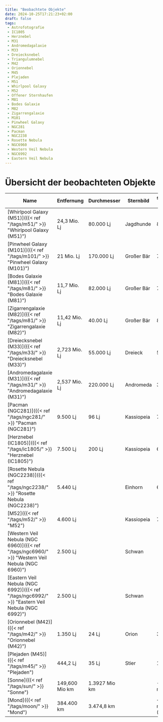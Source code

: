 ```yaml
---
title: "Beobachtete Objekte"
date: 2024-10-25T17:21:23+02:00
draft: false
tags:
 - Astrofotografie
 - IC1805
 - Herznebel
 - M31
 - Andromedagalaxie
 - M33
 - Dreiecksnebel
 - Triangulumnebel
 - M42
 - Orionnebel
 - M45
 - Plejaden
 - M51
 - Whirlpool Galaxy
 - M52
 - Offener Sternhaufen 
 - M81
 - Bodes Galaxie
 - M82
 - Zigarrengalaxie
 - M101
 - Pinwheel Galaxy
 - NGC281
 - Pacman 
 - NGC2238
 - Rosette Nebula
 - NGC6960
 - Western Veil Nebula
 - NGC6992
 - Eastern Veil Nebula
---
```


# Übersicht der beobachteten Objekte

| Name                                                                                            | Entfernung     | Durchmesser   | Sternbild  | scheinbare Helligkeit  |
|-------------------------------------------------------------------------------------------------|----------------|---------------|------------|------------------------|
| [Whirlpool Galaxy (M51)]({{< ref "/tags/m51/" >}} "Whirlpool Galaxy (M51)")                     | 24,3 Mio. Lj   | 80.000 Lj     | Jagdhunde  | 8,1 mag                |
| [Pinwheel Galaxy (M101)]({{< ref "/tags/m101/" >}} "Pinwheel Galaxy (M101)")                    | 21 Mio. Lj     | 170.000 Lj    | Großer Bär | 7,5 mag                |
| [Bodes Galaxie (M81)]({{< ref "/tags/m81/" >}} "Bodes Galaxie (M81)")                           | 11,7 Mio. Lj   | 82.000 Lj     | Großer Bär | 7,0 mag                |
| [Zigarrengalaxie (M82)]({{< ref "/tags/m81/" >}} "Zigarrengalaxie (M82)")                       | 11,42 Mio. Lj  | 40.00 Lj      | Großer Bär | 8,6 mag                |
| [Dreiecksnebel (M33)]({{< ref "/tags/m33/" >}} "Dreiecksnebel (M33)")                           | 2,723 Mio. Lj  | 55.000 Lj     | Dreieck    | 5,7 mag                |
| [Andromedagalaxie (M31)]({{< ref "/tags/m31/" >}} "Andromedagalaxie (M31)")                     | 2,537 Mio. Lj  | 220.000 Lj    | Andromeda  | 3,5 mag                |
| [Pacman (NGC281)]({{< ref "/tags/ngc281/" >}} "Pacman (NGC281)")                                | 9.500 Lj       | 96 Lj         | Kassiopeia | 7,4 mag                |
| [Herznebel (IC1805)]({{< ref "/tags/ic1805/" >}} "Herznebel (IC1805)")                          | 7.500 Lj       | 200 Lj        | Kassiopeia | 6,5 mag                |
| [Rosette Nebula (NGC2238)]({{< ref "/tags/ngc2238/" >}} "Rosette Nebula (NGC2238)")             | 5.440 Lj       |               | Einhorn    | 6,0 mag                |
| [M52]({{< ref "/tags/m52/" >}} "M52")                                                           | 4.600 Lj       |               | Kassiopeia | 7,3 mag                |
| [Western Veil Nebula (NGC 6960)]({{< ref "/tags/ngc6960/" >}} "Western Veil Nebula (NGC 6960)") | 2.500 Lj       |               | Schwan     |                        |
| [Eastern Veil Nebula (NGC 6992)]({{< ref "/tags/ngc6992/" >}} "Eastern Veil Nebula (NGC 6992)") | 2.500 Lj       |               | Schwan     |                        |
| [Orionnebel (M42)]({{< ref "/tags/m42/" >}} "Orionnebel (M42)")                                 | 1.350 Lj       | 24 Lj         | Orion      | 3,7 mag                |
| [Plejaden (M45)]({{< ref "/tags/m45/" >}} "Plejaden")                                           | 444,2 Lj       | 35 Lj         | Stier      | 1,6 mag                |
| [Sonne]({{< ref "/tags/sun/" >}} "Sonne")                                                       | 149,600 Mio km | 1.3927 Mio km |            | -26,74 mag             |
| [Mond]({{< ref "/tags/moon/" >}} "Mond")                                                        | 384.400 km     | 3.474,8 km    |            | −12,74 mag  (Vollmond) |

